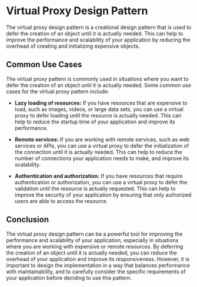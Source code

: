 # Virtual Proxy Design Pattern

The virtual proxy design pattern is a creational design pattern that is used to defer the creation of an object until it is actually needed. This can help to improve the performance and scalability of your application by reducing the overhead of creating and initializing expensive objects.

## Common Use Cases

The virtual proxy pattern is commonly used in situations where you want to defer the creation of an object until it is actually needed. Some common use cases for the virtual proxy pattern include:

- **Lazy loading of resources:** If you have resources that are expensive to load, such as images, videos, or large data sets, you can use a virtual proxy to defer loading until the resource is actually needed. This can help to reduce the startup time of your application and improve its performance.

- **Remote services:** If you are working with remote services, such as web services or APIs, you can use a virtual proxy to defer the initialization of the connection until it is actually needed. This can help to reduce the number of connections your application needs to make, and improve its scalability.

- **Authentication and authorization:** If you have resources that require authentication or authorization, you can use a virtual proxy to defer the validation until the resource is actually requested. This can help to improve the security of your application by ensuring that only authorized users are able to access the resource.

## Conclusion

The virtual proxy design pattern can be a powerful tool for improving the performance and scalability of your application, especially in situations where you are working with expensive or remote resources. By deferring the creation of an object until it is actually needed, you can reduce the overhead of your application and improve its responsiveness. However, it is important to design the implementation in a way that balances performance with maintainability, and to carefully consider the specific requirements of your application before deciding to use this pattern.